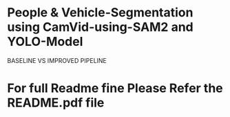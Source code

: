 # People & Vehicle-Segmentation using CamVid-using-SAM2 and YOLO-Model
BASELINE VS IMPROVED PIPELINE
# For full Readme fine Please Refer the README.pdf file
